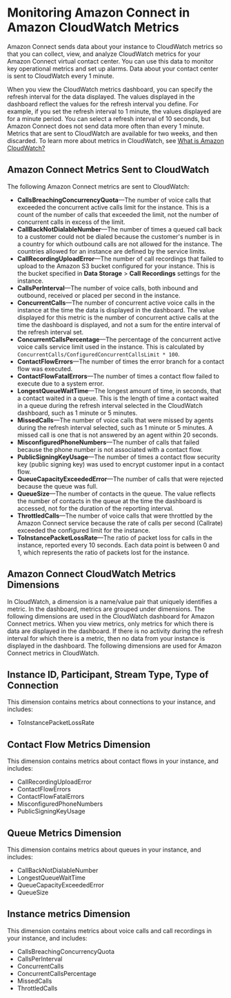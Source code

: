 # Monitoring Amazon Connect in Amazon CloudWatch Metrics<a name="monitoring-cloudwatch"></a>

Amazon Connect sends data about your instance to CloudWatch metrics so that you can collect, view, and analyze CloudWatch metrics for your Amazon Connect virtual contact center\. You can use this data to monitor key operational metrics and set up alarms\. Data about your contact center is sent to CloudWatch every 1 minute\.

When you view the CloudWatch metrics dashboard, you can specify the refresh interval for the data displayed\. The values displayed in the dashboard reflect the values for the refresh interval you define\. For example, if you set the refresh interval to 1 minute, the values displayed are for a minute period\. You can select a refresh interval of 10 seconds, but Amazon Connect does not send data more often than every 1 minute\. Metrics that are sent to CloudWatch are available for two weeks, and then discarded\. To learn more about metrics in CloudWatch, see [What is Amazon CloudWatch?](http://docs.aws.amazon.com/AmazonCloudWatch/latest/monitoring/)

## Amazon Connect Metrics Sent to CloudWatch<a name="connect-metrics-cloudwatch"></a>

The following Amazon Connect metrics are sent to CloudWatch:
+ **CallsBreachingConcurrencyQuota**—The number of voice calls that exceeded the concurrent active calls limit for the instance\. This is a count of the number of calls that exceeded the limit, not the number of concurrent calls in excess of the limit\.
+ **CallBackNotDialableNumber**—The number of times a queued call back to a customer could not be dialed because the customer's number is in a country for which outbound calls are not allowed for the instance\. The countries allowed for an instance are defined by the service limits\.
+ **CallRecordingUploadError**—The number of call recordings that failed to upload to the Amazon S3 bucket configured for your instance\. This is the bucket specified in **Data Storage** > **Call Recordings** settings for the instance\.
+ **CallsPerInterval**—The number of voice calls, both inbound and outbound, received or placed per second in the instance\.
+ **ConcurrentCalls**—The number of concurrent active voice calls in the instance at the time the data is displayed in the dashboard\. The value displayed for this metric is the number of concurrent active calls at the time the dashboard is displayed, and not a sum for the entire interval of the refresh interval set\.
+ **ConcurrentCallsPercentage**—The percentage of the concurrent active voice calls service limit used in the instance\. This is calculated by `ConcurrentCalls/ConfiguredConcurrentCallsLimit * 100`\.
+ **ContactFlowErrors**—The number of times the error branch for a contact flow was executed\.
+ **ContactFlowFatalErrors**—The number of times a contact flow failed to execute due to a system error\.
+ **LongestQueueWaitTime**—The longest amount of time, in seconds, that a contact waited in a queue\. This is the length of time a contact waited in a queue during the refresh interval selected in the CloudWatch dashboard, such as 1 minute or 5 minutes\.
+ **MissedCalls**—The number of voice calls that were missed by agents during the refresh interval selected, such as 1 minute or 5 minutes\. A missed call is one that is not answered by an agent within 20 seconds\.
+ **MisconfiguredPhoneNumbers**—The number of calls that failed because the phone number is not associated with a contact flow\.
+ **PublicSigningKeyUsage**—The number of times a contact flow security key \(public signing key\) was used to encrypt customer input in a contact flow\.
+ **QueueCapacityExceededError**—The number of calls that were rejected because the queue was full\.
+ **QueueSize**—The number of contacts in the queue\. The value reflects the number of contacts in the queue at the time the dashboard is accessed, not for the duration of the reporting interval\.
+ **ThrottledCalls**—The number of voice calls that were throttled by the Amazon Connect service because the rate of calls per second \(Callrate\) exceeded the configured limit for the instance\.
+ **ToInstancePacketLossRate**—The ratio of packet loss for calls in the instance, reported every 10 seconds\. Each data point is between 0 and 1, which represents the ratio of packets lost for the instance\.

## Amazon Connect CloudWatch Metrics Dimensions<a name="connect-cloudwatch-dimensions"></a>

In CloudWatch, a dimension is a name/value pair that uniquely identifies a metric\. In the dashboard, metrics are grouped under dimensions\. The following dimensions are used in the CloudWatch dashboard for Amazon Connect metrics\. When you view metrics, only metrics for which there is data are displayed in the dashboard\. If there is no activity during the refresh interval for which there is a metric, then no data from your instance is displayed in the dashboard\. The following dimensions are used for Amazon Connect metrics in CloudWatch\.

## Instance ID, Participant, Stream Type, Type of Connection<a name="stream-type-dimension"></a>

This dimension contains metrics about connections to your instance, and includes:
+ ToInstancePacketLossRate

## Contact Flow Metrics Dimension<a name="contact-flow-dimension"></a>

This dimension contains metrics about contact flows in your instance, and includes:
+ CallRecordingUploadError
+ ContactFlowErrors
+ ContactFlowFatalErrors
+ MisconfiguredPhoneNumbers
+ PublicSigningKeyUsage

## Queue Metrics Dimension<a name="queue-metrics-dimension"></a>

This dimension contains metrics about queues in your instance, and includes:
+ CallBackNotDialableNumber
+ LongestQueueWaitTime
+ QueueCapacityExceededError
+  QueueSize 

## Instance metrics Dimension<a name="instance-metrics-dimension"></a>

This dimension contains metrics about voice calls and call recordings in your instance, and includes:
+ CallsBreachingConcurrencyQuota
+ CallsPerInterval
+ ConcurrentCalls
+ ConcurrentCallsPercentage
+ MissedCalls
+ ThrottledCalls 